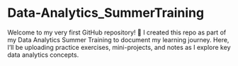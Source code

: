 # Data-Analytics_SummerTraining
Welcome to my very first GitHub repository! 🎉 I created this repo as part of my Data Analytics Summer Training to document my learning journey. Here, I’ll be uploading practice exercises, mini-projects, and notes as I explore key data analytics concepts.

